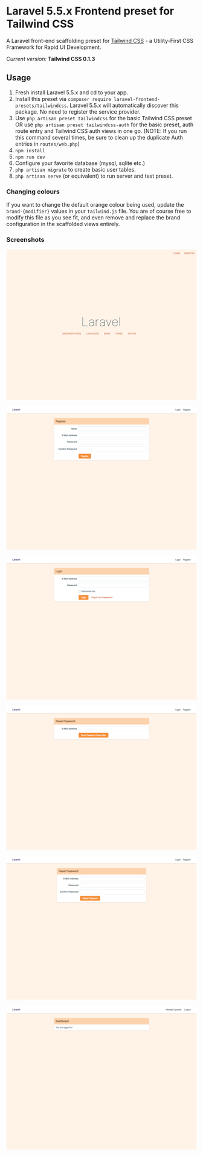 # Laravel 5.5.x Frontend preset for Tailwind CSS

A Laravel front-end scaffolding preset for [Tailwind CSS](https://tailwindcss.com) - a Utility-First CSS Framework for Rapid UI Development.

*Current version:* **Tailwind CSS 0.1.3**

## Usage

1. Fresh install Laravel 5.5.x and cd to your app.
2. Install this preset via `composer require laravel-frontend-presets/tailwindcss`. Laravel 5.5.x will automatically discover this package. No need to register the service provider.
3. Use `php artisan preset tailwindcss` for the basic Tailwind CSS preset OR use `php artisan preset tailwindcss-auth` for the basic preset, auth route entry and Tailwind CSS auth views in one go. (NOTE: If you run this command several times, be sure to clean up the duplicate Auth entries in `routes/web.php`)
4. `npm install`
5. `npm run dev`
6. Configure your favorite database (mysql, sqlite etc.)
7. `php artisan migrate` to create basic user tables.
8. `php artisan serve` (or equivalent) to run server and test preset.

### Changing colours

If you want to change the default orange colour being used, update the `brand-{modifier}` values in your `tailwind.js` file. You are of course free to modify this file as you see fit, and even remove and replace the brand configuration in the scaffolded views entirely.

### Screenshots

![Welcome](/screenshots/welcome.png)

![Register](/screenshots/register.png)

![Login](/screenshots/login.png)

![Send Password Reset](/screenshots/send-password-reset.png)

![Reset Password](/screenshots/reset-password.png)

![Dashboard](/screenshots/dashboard.png)
